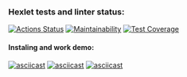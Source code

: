### Hexlet tests and linter status:
[![Actions Status](https://github.com/Unshock/python-project-lvl2/workflows/hexlet-check/badge.svg)](https://github.com/Unshock/python-project-lvl2/actions)
[![Maintainability](https://api.codeclimate.com/v1/badges/dc7cb1754db6a42ae472/maintainability)](https://codeclimate.com/github/Unshock/python-project-lvl2/maintainability)
[![Test Coverage](https://api.codeclimate.com/v1/badges/dc7cb1754db6a42ae472/test_coverage)](https://codeclimate.com/github/Unshock/python-project-lvl2/test_coverage)
#### Instaling and work demo:
[![asciicast](https://asciinema.org/a/2PgFE4iL2xzLrZznVYVMy86TY.svg)](https://asciinema.org/a/2PgFE4iL2xzLrZznVYVMy86TY)
[![asciicast](https://asciinema.org/a/N5cQ9tQLGz0XnDHptL614LCxf.svg)](https://asciinema.org/a/N5cQ9tQLGz0XnDHptL614LCxf)
[![asciicast](https://asciinema.org/a/Y7bPyB4mVj1uIrpHo3yM85XLA.svg)](https://asciinema.org/a/Y7bPyB4mVj1uIrpHo3yM85XLA)